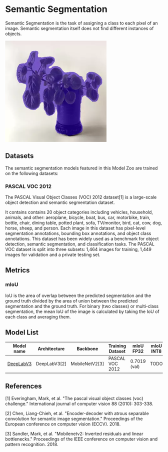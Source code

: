 # Semantic Segmentation

 Semantic Segmentation is the task of assigning a class to each pixel of an image. Semantic segmentation itself does not find different instances of objects.

 ![segmentation demo](./segmentation_demo.webp)

## Datasets

The semantic segmentation models featured in this Model Zoo are trained on the following datasets:

### PASCAL VOC 2012

The PASCAL Visual Object Classes (VOC) 2012 dataset[1] is a large-scale object detection and semantic segmentation dataset.

It contains contains 20 object categories including vehicles, household, animals, and other: aeroplane, bicycle, boat, bus, car, motorbike, train, bottle, chair, dining table, potted plant, sofa, TV/monitor, bird, cat, cow, dog, horse, sheep, and person. Each image in this dataset has pixel-level segmentation annotations, bounding box annotations, and object class annotations. This dataset has been widely used as a benchmark for object detection, semantic segmentation, and classification tasks. The PASCAL VOC dataset is split into three subsets: 1,464 images for training, 1,449 images for validation and a private testing set.

## Metrics

### mIoU

IoU is the area of overlap between the predicted segmentation and the ground truth divided by the area of union between the predicted segmentation and the ground truth. For binary (two classes) or multi-class segmentation, the mean IoU of the image is calculated by taking the IoU of each class and averaging them.

## Model List

Model name                                   | Architecture | Backbone              | Training Dataset | mIoU FP32    | mIoU INT8 | Input size | OPS    | Params  | FP32 Size    | INT8 Size |  Compatibility
---                                          | ---          |     ---               | ---              | ---          | ---      | ---         |  ---   | ---     |  ---         |    ---    | ---
[DeepLabV3](./deeplabv3/README.md)           | DeepLabV3[2] | MobileNetV2[3]        | PASCAL VOC 2012  | 0.7019 (val) | TODO     | 513x513     |  1.76B | TODO    |  7.6MB       |  983KB    | i.MX 8M Plus

## References

[1] Everingham, Mark, et al. "The pascal visual object classes (voc) challenge." International journal of computer vision 88 (2010): 303-338.

[2] Chen, Liang-Chieh, et al. "Encoder-decoder with atrous separable convolution for semantic image segmentation." Proceedings of the European conference on computer vision (ECCV). 2018.

[3] Sandler, Mark, et al. "Mobilenetv2: Inverted residuals and linear bottlenecks." Proceedings of the IEEE conference on computer vision and pattern recognition. 2018.